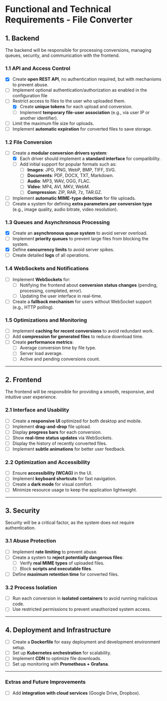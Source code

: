 # **Functional and Technical Requirements - File Converter**

## **1. Backend**  
The backend will be responsible for processing conversions, managing queues, security, and communication with the frontend.

### **1.1 API and Access Control**
- [x] Create **open REST API**, no authentication required, but with mechanisms to prevent abuse.
- [ ] Implement optional authentication/authorization as enabled in the configuration file
- [ ] Restrict access to files to the user who uploaded them.
  - [x] Create **unique tokens** for each upload and conversion.
  - [ ] Implement **temporary file-user association** (e.g., via user IP or another identifier).
- [ ] Limit the maximum file size for uploads.
- [ ] Implement **automatic expiration** for converted files to save storage.

### **1.2 File Conversion**
- [ ] Create a **modular conversion drivers system**:
  - [x] Each driver should implement a **standard interface** for compatibility.
  - [ ] Add initial support for popular formats such as:
    - [ ] **Images**: JPG, PNG, WebP, BMP, TIFF, SVG.
    - [ ] **Documents**: PDF, DOCX, TXT, Markdown.
    - [ ] **Audio**: MP3, WAV, OGG, FLAC.
    - [ ] **Video**: MP4, AVI, MKV, WebM.
    - [ ] **Compression**: ZIP, RAR, 7z, TAR.GZ.
- [ ] Implement **automatic MIME-type detection** for file uploads.
- [ ] Create a system for defining **extra parameters per conversion type** (e.g., image quality, audio bitrate, video resolution).

### **1.3 Queues and Asynchronous Processing**
- [x] Create an **asynchronous queue system** to avoid server overload.
- [ ] Implement **priority queues** to prevent large files from blocking the system.
- [x] Define **concurrency limits** to avoid server spikes.
- [ ] Create detailed **logs** of all operations.

### **1.4 WebSockets and Notifications**
- [ ] Implement **WebSockets** for:
  - [ ] Notifying the frontend about **conversion status changes** (pending, processing, completed, error).
  - [ ] Updating the user interface in real-time.
- [ ] Create a **fallback mechanism** for users without WebSocket support (e.g., HTTP polling).

### **1.5 Optimizations and Monitoring**
- [ ] Implement **caching for recent conversions** to avoid redundant work.
- [ ] Add **compression for generated files** to reduce download time.
- [ ] Create **performance metrics**:
  - [ ] Average conversion time by file type.
  - [ ] Server load average.
  - [ ] Active and pending conversions count.

---

## **2. Frontend**
The frontend will be responsible for providing a smooth, responsive, and intuitive user experience.

### **2.1 Interface and Usability**
- [ ] Create a **responsive UI** optimized for both desktop and mobile.
- [ ] Implement **drag-and-drop** file upload.
- [ ] Display **progress bars** for each conversion.
- [ ] Show **real-time status updates** via WebSockets.
- [ ] Display the history of recently converted files.
- [ ] Implement **subtle animations** for better user feedback.

### **2.2 Optimization and Accessibility**
- [ ] Ensure **accessibility (WCAG)** in the UI.
- [ ] Implement **keyboard shortcuts** for fast navigation.
- [ ] Create a **dark mode** for visual comfort.
- [ ] Minimize resource usage to keep the application lightweight.

---

## **3. Security**
Security will be a critical factor, as the system does not require authentication.

### **3.1 Abuse Protection**
- [ ] Implement **rate limiting** to prevent abuse.
- [ ] Create a system to **reject potentially dangerous files**:
  - [ ] Verify **real MIME types** of uploaded files.
  - [ ] Block **scripts and executable files**.
- [ ] Define **maximum retention time** for converted files.

### **3.2 Process Isolation**
- [ ] Run each conversion in **isolated containers** to avoid running malicious code.
- [ ] Use restricted permissions to prevent unauthorized system access.

---

## **4. Deployment and Infrastructure**
- [ ] Create a **Dockerfile** for easy deployment and development environment setup.
- [ ] Set up **Kubernetes orchestration** for scalability.
- [ ] Implement **CDN** to optimize file downloads.
- [ ] Set up monitoring with **Prometheus + Grafana**.

---

### **Extras and Future Improvements**
- [ ] Add **integration with cloud services** (Google Drive, Dropbox).
